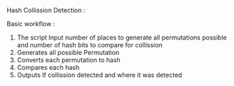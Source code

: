 Hash Collission Detection :

Basic workflow :

1. The script Input number of places to generate all permutations possible and number of hash bits to compare for collission
2. Generates all possible Permutation 
3. Converts each permutation to hash
4. Compares each hash
5. Outputs If collission detected and where it was detected
